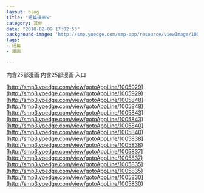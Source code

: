 ```yaml
---
layout: blog
title: "短篇漫画5"
category: 其他
date: "2018-02-09 17:02:53"
background-image: 'http://smp.yoedge.com/smp-app/resource/viewImage/1000273appline.png'
tags:
- 短篇
- 漫画

---
```

内含25部漫画
内含25部漫画
入口

[http://smp3.yoedge.com/view/gotoAppLine/1005929](http://smp3.yoedge.com/view/gotoAppLine/1005929)
[http://smp3.yoedge.com/view/gotoAppLine/1005848](http://smp3.yoedge.com/view/gotoAppLine/1005848)
[http://smp3.yoedge.com/view/gotoAppLine/1005843](http://smp3.yoedge.com/view/gotoAppLine/1005843)
[http://smp3.yoedge.com/view/gotoAppLine/1005840](http://smp3.yoedge.com/view/gotoAppLine/1005840)
[http://smp3.yoedge.com/view/gotoAppLine/1005838](http://smp3.yoedge.com/view/gotoAppLine/1005838)
[http://smp3.yoedge.com/view/gotoAppLine/1005837](http://smp3.yoedge.com/view/gotoAppLine/1005837)
[http://smp3.yoedge.com/view/gotoAppLine/1005835](http://smp3.yoedge.com/view/gotoAppLine/1005835)
[http://smp3.yoedge.com/view/gotoAppLine/1005830](http://smp3.yoedge.com/view/gotoAppLine/1005830)

        
